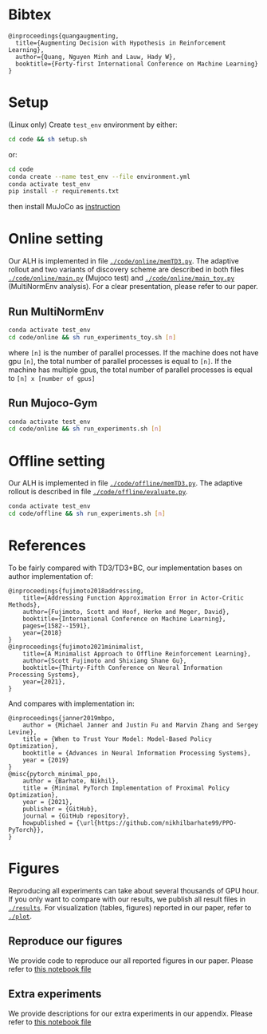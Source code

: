 # Bibtex
```
@inproceedings{quangaugmenting,
  title={Augmenting Decision with Hypothesis in Reinforcement Learning},
  author={Quang, Nguyen Minh and Lauw, Hady W},
  booktitle={Forty-first International Conference on Machine Learning}
}
```

# Setup
(Linux only)
Create `test_env` environment by either:
```bash
cd code && sh setup.sh
```
or:

```bash
cd code
conda create --name test_env --file environment.yml
conda activate test_env
pip install -r requirements.txt
```
then install MuJoCo as [instruction](https://github.com/openai/mujoco-py?tab=readme-ov-file#install-mujoco)

# Online setting

Our ALH is implemented in file [```./code/online/memTD3.py```](./code/online/memTD3.py).
The adaptive rollout and two variants of discovery scheme are described in both files [```./code/online/main.py```](./code/online/main.py) (Mujoco test) and [```./code/online/main_toy.py```](./code/online/main_toy.py) (MultiNormEnv analysis).
For a clear presentation, please refer to our paper.

## Run MultiNormEnv
```bash
conda activate test_env
cd code/online && sh run_experiments_toy.sh [n]
```
where `[n]` is the number of parallel processes.
If the machine does not have gpu `[n]`, the total number of parallel processes is equal to `[n]`.
If the machine has multiple gpus, the total number of parallel processes is equal to `[n] x [number of gpus]`

## Run Mujoco-Gym
```bash
conda activate test_env
cd code/online && sh run_experiments.sh [n]
```
# Offline setting

Our ALH is implemented in file [```./code/offline/memTD3.py```](./code/offline/memTD3.py).
The adaptive rollout is described in file [```./code/offline/evaluate.py```](./code/offline/evaluate.py).

```bash
conda activate test_env
cd code/offline && sh run_experiments.sh [n]
```

# References
To be fairly compared with TD3/TD3+BC, our implementation bases on author implementation of:
```
@inproceedings{fujimoto2018addressing,
    title={Addressing Function Approximation Error in Actor-Critic Methods},
    author={Fujimoto, Scott and Hoof, Herke and Meger, David},
    booktitle={International Conference on Machine Learning},
    pages={1582--1591},
    year={2018}
}
@inproceedings{fujimoto2021minimalist,
    title={A Minimalist Approach to Offline Reinforcement Learning},
    author={Scott Fujimoto and Shixiang Shane Gu},
    booktitle={Thirty-Fifth Conference on Neural Information Processing Systems},
    year={2021},
}
```
And compares with implementation in:
```
@inproceedings{janner2019mbpo,
    author = {Michael Janner and Justin Fu and Marvin Zhang and Sergey Levine},
    title = {When to Trust Your Model: Model-Based Policy Optimization},
    booktitle = {Advances in Neural Information Processing Systems},
    year = {2019}
}
@misc{pytorch_minimal_ppo,
    author = {Barhate, Nikhil},
    title = {Minimal PyTorch Implementation of Proximal Policy Optimization},
    year = {2021},
    publisher = {GitHub},
    journal = {GitHub repository},
    howpublished = {\url{https://github.com/nikhilbarhate99/PPO-PyTorch}},
}
```


# Figures

Reproducing all experiments can take about several thousands of GPU hour.
If you only want to compare with our results, we publish all result files in [```./results```](./results). 
For visualization (tables, figures) reported in our paper, refer to [```./plot```](./plot).
## Reproduce our figures
We provide code to reproduce our all reported figures in our paper.
Please refer to [this notebook file](plot/plot.ipynb)

## Extra experiments
We provide descriptions for our extra experiments in our appendix.
Please refer to [this notebook file](plot/extra_experiments.ipynb)
